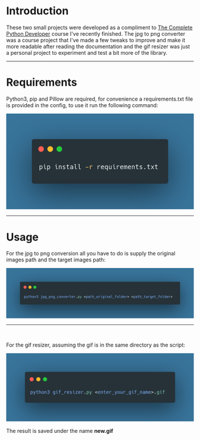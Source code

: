 # Introduction

These two small projects were developed as a compliment to [The Complete Python Developer](https://www.udemy.com/course/complete-python-developer-zero-to-mastery/learn/lecture/16112769#overview) course I've recently finished. The jpg to png converter was a course project that I've made a few tweaks to improve and make it more readable after reading the documentation and the gif resizer was just a personal project to experiment and test a bit more of the library.

---

# Requirements

Python3, pip and  Pillow are required, for convenience a requirements.txt file is provided in the config, to use it run the following command:

<img width="640" src="https://raw.githubusercontent.com/dumiii/image-processing/master/images/install.png" alt="Download Instructions">

---

# Usage

For the jpg to png conversion all you have to do is supply the original images path and the target images path:

<img width="640" src="https://raw.githubusercontent.com/dumiii/image-processing/master/images/jpg_png_convert.png" alt="JPG to PNG Instructions">

<br/>

---

<br/>


For the gif resizer, assuming the gif is in the same directory as the script:

<img width="640" src="https://raw.githubusercontent.com/dumiii/image-processing/master/images/gif_resizer.png" alt="Gif Resizer Instructions">

<br />

The result is saved under the name **new.gif**